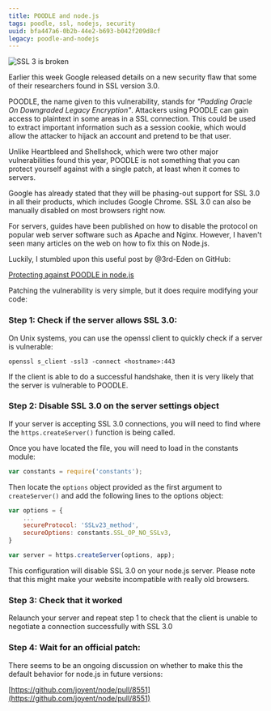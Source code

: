 ```yaml
---
title: POODLE and node.js
tags: poodle, ssl, nodejs, security
uuid: bfa447a6-0b2b-44e2-b693-b042f209d8cf
legacy: poodle-and-nodejs
---
```


![SSL 3 is broken](http://assets.chromabits.com/posts/POODLE.png)

Earlier this week Google released details on a new security flaw that some of their researchers found in SSL version 3.0.

POODLE, the name given to this vulnerability, stands for _"Padding Oracle On Downgraded Legacy Encryption"_. Attackers using POODLE can gain access to plaintext in some areas in a SSL connection. This could be used to extract important information such as a session cookie, which would allow the attacker to hijack an account and pretend to be that user.

Unlike Heartbleed and Shellshock, which were two other major vulnerabilities found this year, POODLE is not something that you can protect yourself against with a single patch, at least when it comes to servers.

Google has already stated that they will be phasing-out support for SSL 3.0 in all their products, which includes Google Chrome. SSL 3.0 can also be manually disabled on most browsers right now.

For servers, guides have been published on how to disable the protocol on popular web server software such as Apache and Nginx. However, I haven't seen many articles on the web on how to fix this on Node.js.

Luckily, I stumbled upon this useful post by @3rd-Eden on GitHub:

[Protecting against POODLE in node.js](https://gist.github.com/3rd-Eden/715522f6950044da45d8)

Patching the vulnerability is very simple, but it does require modifying your code:

### Step 1: Check if the server allows SSL 3.0:

On Unix systems, you can use the openssl client to quickly check if a server is vulnerable:

```
openssl s_client -ssl3 -connect <hostname>:443
```

If the client is able to do a successful handshake, then it is very likely that the server is vulnerable to POODLE.

### Step 2: Disable SSL 3.0 on the server settings object

If your server is accepting SSL 3.0 connections, you will need to find where the `https.createServer()` function is being called.

Once you have located the file, you will need to load in the constants module:

```js
var constants = require('constants');
```

Then locate the `options` object provided as the first argument to `createServer()` and add the following lines to the options object:

```js
var options = {
	...
	secureProtocol: 'SSLv23_method',
	secureOptions: constants.SSL_OP_NO_SSLv3,
}

var server = https.createServer(options, app);
```

This configuration will disable SSL 3.0 on your node.js server. Please note that this might make your website incompatible with really old browsers.

### Step 3: Check that it worked

Relaunch your server and repeat step 1 to check that the client is unable to negotiate a connection successfully with SSL 3.0

### Step 4: Wait for an official patch:

There seems to be an ongoing discussion on whether to make this the default behavior for node.js in future versions:

[https://github.com/joyent/node/pull/8551](https://github.com/joyent/node/pull/8551)
